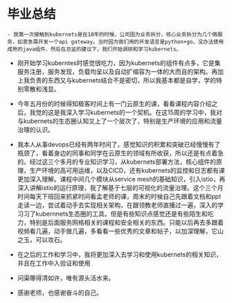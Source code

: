 # 毕业总结


   
    - 我第一次接触到kubernets是在18年的时候，公司因为业务拆分，核心业务拆分为几个微服务，如意急需开发一个api gateway。当时因为我们用的开发语言是python+go，没办法使用成熟的java组件，然后在总监的建议下，我们开始调研和学习kubernets。
   
   - 刚开始学习kuberntes时感觉很吃力，因为kubernets的组件有点多，它是集服务注册，服务发现，负载均呈以及自动扩缩容为一体的大而且的架构。再加上我负责的东西又与kubernets结合不是密切，所以我基本都是自学，学的特别零散和浅显。

   - 今年五月份的时候得知极客时间上有一门云原生的课，看看课程内容介绍之后，我觉的这是我深入学习kubernets的一个契机。在这15周的学习中，我对与kubernets的生态圈认知又上了一个层次了，特别是生产环境的应用和流量治理的认识。
   - 我本人从事devops已经有两年时间了，感觉知识的积累和突破已经慢慢有了瓶颈了，看着身边的同事和同学在云原生的领域有所收获，所以还是有点着急的。经过这三个多月的专业知识学习，从kubernets部署方法，核心组件的原理，生产环境的高可用运维，以及CICD，还有kubernets的监控和日志都有课更加深入理解。课程中间几个模块从service mesh的基础知识，引入istio，再深入讲解istio的运行原理，我了解基于七层的可视化的流量治理。这个三个月时间每天下班回来抓紧时间看孟老师的课，周末的时候自己先跟着文档和ppt走读一边，尝试着动手去实现相关架构，在跟领教老师直播过一遍，深入的学习习了kubernnets生态圈的工具。但是有些知识点感觉还是有些陌生和吃力，特别是后面服务网格相关的课程和安全相关的东西。只能以后再去多跟着视频看几遍，动手做几遍，多看看一些优秀的文章和帖子，以加深理解，它山之玉，可以攻石。

  - 在之后的工作和学习中，我将更加深入去学习和使用kubernets的相关知识，并且在工作中入验证和使用                                                                         
                                                                                                                           
  - 问渠哪得清如许，唯有源头活水来。

  - 感谢老师，也感谢奋斗的自己。
